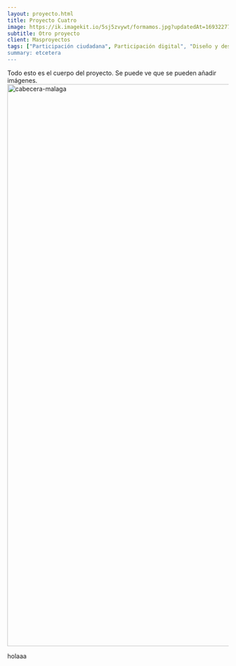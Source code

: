 ```yaml
---
layout: proyecto.html
title: Proyecto Cuatro
image: https://ik.imagekit.io/5sj5zvywt/formamos.jpg?updatedAt=1693227703424
subtitle: Otro proyecto
client: Masproyectos
tags: ["Participación ciudadana", Participación digital", "Diseño y desarrollo"]
summary: etcetera
---
```


Todo esto es el cuerpo del proyecto. Se puede ve que se pueden añadir imágenes.
<img width="1280" alt="cabecera-malaga" src="https://github.com/dzenreda/new.enreda.coop/assets/82654816/8883ab7a-8a05-458e-bb4d-1732b179af7d">

holaaa
